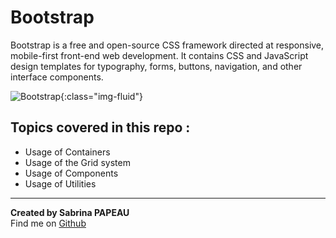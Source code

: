 # Bootstrap

Bootstrap is a free and open-source CSS framework directed at responsive, mobile-first front-end web development. It contains CSS and JavaScript design templates for typography, forms, buttons, navigation, and other interface components.

![Bootstrap](https://zupimages.net/up/24/19/7ce6.png){:class="img-fluid"}

## Topics covered in this repo :

- Usage of Containers
- Usage of the Grid system
- Usage of Components
- Usage of Utilities

---

**Created by Sabrina PAPEAU**  
Find me on [Github](https://github.com/Holbiwan)